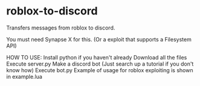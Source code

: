 # roblox-to-discord
Transfers messages from roblox to discord.

You must need Synapse X for this. (Or a exploit that supports a Filesystem API)

HOW TO USE:
Install python if you haven't already
Download all the files
Execute server.py
Make a discord bot (Just search up a tutorial if you don't know how)
Execute bot.py
Example of usage for roblox exploiting is shown in example.lua
